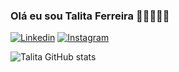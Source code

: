 ### Olá eu sou Talita Ferreira ✌🏻🙋🏽‍♀️

[![Linkedin](https://img.shields.io/badge/LinkedIn-0077B5?style=for-the-badge&logo=linkedin&logoColor=white)](https://www.linkedin.com/in/talitafesan/)
[![Instagram](https://img.shields.io/badge/Instagram-E4405F?style=for-the-badge&logo=instagram&logoColor=white)](https://www.instagram.com/talitafesan/)

![Talita GitHub stats](https://github-readme-stats.vercel.app/api?username=talitafsantos&show_icons=true&theme=onedark)
